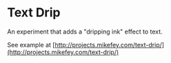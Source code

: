 # Text Drip
An experiment that adds a "dripping ink" effect to text.  

See example at [http://projects.mikefey.com/text-drip/](http://projects.mikefey.com/text-drip/)

